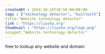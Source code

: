 ```yaml
---
createdAt : 2024-10-16T18:56:00+00:00
tags : ["technology detector", "builtwith"]
title:"Website technology detector"
link : "https://liusha.org"
thumbnail : "https://liusha.org/logo.png"
snippet:"Website technology detector"
---
```

free to lookup any website and domain
